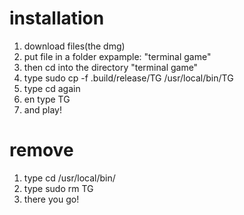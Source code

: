 # installation
1. download files(the dmg)
2. put file in a folder expample: "terminal game"
3. then cd into the directory "terminal game"
4. type sudo cp -f .build/release/TG /usr/local/bin/TG
5. type cd again
6. en type TG
7. and play!

# remove
1. type cd /usr/local/bin/
2. type sudo rm TG
3. there you go!
